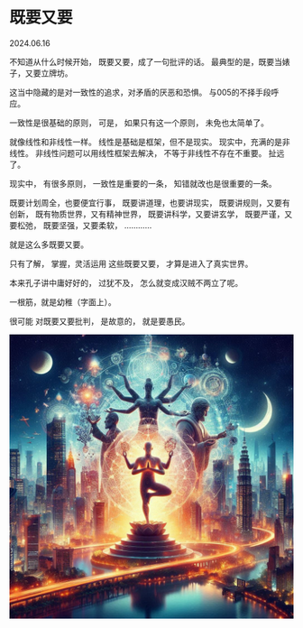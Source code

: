 # 既要又要
2024.06.16

不知道从什么时候开始，
既要又要，成了一句批评的话。
最典型的是，既要当婊子，又要立牌坊。

这当中隐藏的是对一致性的追求，对矛盾的厌恶和恐惧。
与005的不择手段呼应。

一致性是很基础的原则，
可是，
如果只有这一个原则，
未免也太简单了。

就像线性和非线性一样。
线性是基础是框架，但不是现实。
现实中，充满的是非线性。
非线性问题可以用线性框架去解决，
不等于非线性不存在不重要。
扯远了。

现实中，
有很多原则，
一致性是重要的一条，
知错就改也是很重要的一条。

既要计划周全，也要便宜行事，
既要讲道理，也要讲现实，
既要讲规则，又要有创新，
既有物质世界，又有精神世界，
既要讲科学，又要讲玄学，
既要严谨，又要松弛，
既要坚强，又要柔软，
…………

就是这么多既要又要。

只有了解，
掌握，灵活运用
这些既要又要，
才算是进入了真实世界。

本来孔子讲中庸好好的，
过犹不及，
怎么就变成汉贼不两立了呢。

一根筋，就是幼稚（字面上）。

很可能
对既要又要批判，
是故意的，
就是要愚民。

![](pic/010既要又要.png)

